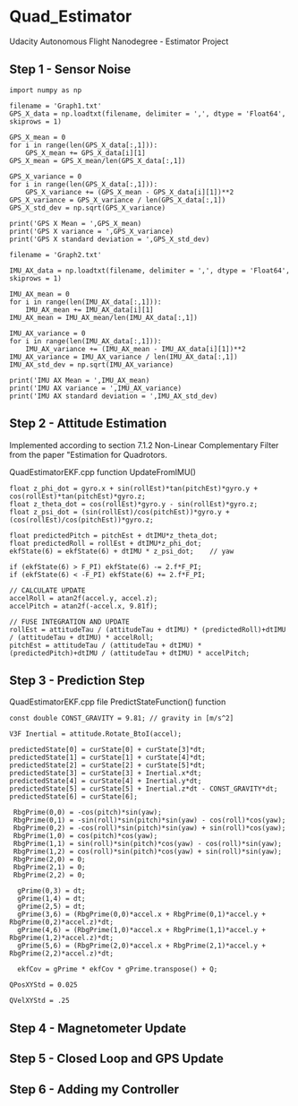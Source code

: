 # Quad_Estimator
Udacity Autonomous Flight Nanodegree - Estimator Project


## Step 1 - Sensor Noise

```
import numpy as np

filename = 'Graph1.txt'
GPS_X_data = np.loadtxt(filename, delimiter = ',', dtype = 'Float64', skiprows = 1)

GPS_X_mean = 0
for i in range(len(GPS_X_data[:,1])):
    GPS_X_mean += GPS_X_data[i][1]
GPS_X_mean = GPS_X_mean/len(GPS_X_data[:,1])

GPS_X_variance = 0
for i in range(len(GPS_X_data[:,1])):
    GPS_X_variance += (GPS_X_mean - GPS_X_data[i][1])**2
GPS_X_variance = GPS_X_variance / len(GPS_X_data[:,1])
GPS_X_std_dev = np.sqrt(GPS_X_variance)

print('GPS X Mean = ',GPS_X_mean)
print('GPS X variance = ',GPS_X_variance)
print('GPS X standard deviation = ',GPS_X_std_dev)
```


```
filename = 'Graph2.txt'

IMU_AX_data = np.loadtxt(filename, delimiter = ',', dtype = 'Float64', skiprows = 1)

IMU_AX_mean = 0
for i in range(len(IMU_AX_data[:,1])):
    IMU_AX_mean += IMU_AX_data[i][1]
IMU_AX_mean = IMU_AX_mean/len(IMU_AX_data[:,1])

IMU_AX_variance = 0
for i in range(len(IMU_AX_data[:,1])):
    IMU_AX_variance += (IMU_AX_mean - IMU_AX_data[i][1])**2
IMU_AX_variance = IMU_AX_variance / len(IMU_AX_data[:,1])
IMU_AX_std_dev = np.sqrt(IMU_AX_variance)

print('IMU AX Mean = ',IMU_AX_mean)
print('IMU AX variance = ',IMU_AX_variance)
print('IMU AX standard deviation = ',IMU_AX_std_dev)
```



## Step 2 - Attitude Estimation

Implemented according to section 7.1.2 Non-Linear Complementary Filter from the paper "Estimation for Quadrotors.

QuadEstimatorEKF.cpp 
function UpdateFromIMU()
 
```
float z_phi_dot = gyro.x + sin(rollEst)*tan(pitchEst)*gyro.y + cos(rollEst)*tan(pitchEst)*gyro.z;
float z_theta_dot = cos(rollEst)*gyro.y - sin(rollEst)*gyro.z;    
float z_psi_dot = (sin(rollEst)/cos(pitchEst))*gyro.y + (cos(rollEst)/cos(pitchEst))*gyro.z;
```


```
float predictedPitch = pitchEst + dtIMU*z_theta_dot;
float predictedRoll = rollEst + dtIMU*z_phi_dot;
ekfState(6) = ekfState(6) + dtIMU * z_psi_dot;    // yaw
```

```
if (ekfState(6) > F_PI) ekfState(6) -= 2.f*F_PI;
if (ekfState(6) < -F_PI) ekfState(6) += 2.f*F_PI;
```


```
// CALCULATE UPDATE
accelRoll = atan2f(accel.y, accel.z);
accelPitch = atan2f(-accel.x, 9.81f);
```

```
// FUSE INTEGRATION AND UPDATE
rollEst = attitudeTau / (attitudeTau + dtIMU) * (predictedRoll)+dtIMU / (attitudeTau + dtIMU) * accelRoll;
pitchEst = attitudeTau / (attitudeTau + dtIMU) * (predictedPitch)+dtIMU / (attitudeTau + dtIMU) * accelPitch;
```


## Step 3 - Prediction Step

QuadEstimatorEKF.cpp file
PredictStateFunction() function

```
const double CONST_GRAVITY = 9.81; // gravity in [m/s^2]
    
V3F Inertial = attitude.Rotate_BtoI(accel);
    
predictedState[0] = curState[0] + curState[3]*dt;
predictedState[1] = curState[1] + curState[4]*dt;
predictedState[2] = curState[2] + curState[5]*dt;
predictedState[3] = curState[3] + Inertial.x*dt;
predictedState[4] = curState[4] + Inertial.y*dt;
predictedState[5] = curState[5] + Inertial.z*dt - CONST_GRAVITY*dt;
predictedState[6] = curState[6];
```


```
 RbgPrime(0,0) = -cos(pitch)*sin(yaw);
 RbgPrime(0,1) = -sin(roll)*sin(pitch)*sin(yaw) - cos(roll)*cos(yaw);
 RbgPrime(0,2) = -cos(roll)*sin(pitch)*sin(yaw) + sin(roll)*cos(yaw);
 RbgPrime(1,0) = cos(pitch)*cos(yaw);
 RbgPrime(1,1) = sin(roll)*sin(pitch)*cos(yaw) - cos(roll)*sin(yaw);
 RbgPrime(1,2) = cos(roll)*sin(pitch)*cos(yaw) + sin(roll)*sin(yaw);
 RbgPrime(2,0) = 0;
 RbgPrime(2,1) = 0;
 RbgPrime(2,2) = 0;
```

```
  gPrime(0,3) = dt;
  gPrime(1,4) = dt;
  gPrime(2,5) = dt;
  gPrime(3,6) = (RbgPrime(0,0)*accel.x + RbgPrime(0,1)*accel.y + RbgPrime(0,2)*accel.z)*dt;
  gPrime(4,6) = (RbgPrime(1,0)*accel.x + RbgPrime(1,1)*accel.y + RbgPrime(1,2)*accel.z)*dt;
  gPrime(5,6) = (RbgPrime(2,0)*accel.x + RbgPrime(2,1)*accel.y + RbgPrime(2,2)*accel.z)*dt;
        
  ekfCov = gPrime * ekfCov * gPrime.transpose() + Q;

``` 


```
QPosXYStd = 0.025

QVelXYStd = .25
```




## Step 4 - Magnetometer Update

## Step 5 - Closed Loop and GPS Update

## Step 6 - Adding my Controller
